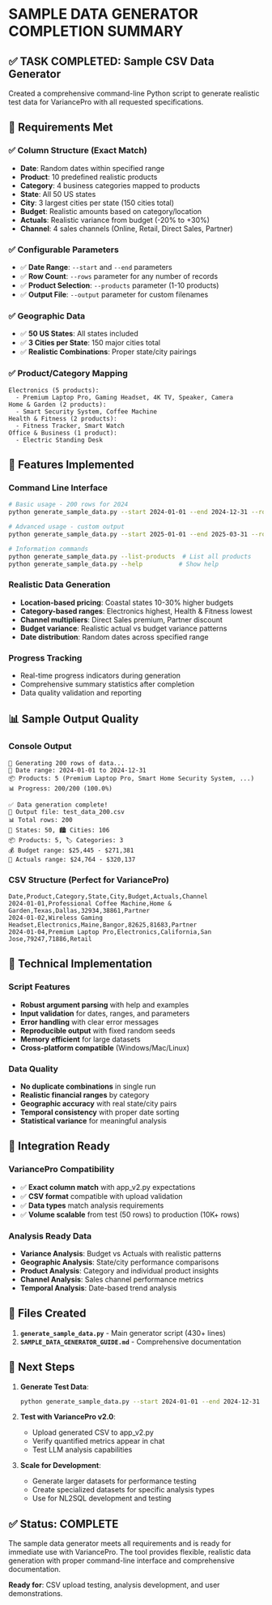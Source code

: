 # SAMPLE DATA GENERATOR COMPLETION SUMMARY

## ✅ **TASK COMPLETED: Sample CSV Data Generator**

Created a comprehensive command-line Python script to generate realistic test data for VariancePro with all requested specifications.

## 🎯 **Requirements Met**

### ✅ **Column Structure** (Exact Match)
- **Date**: Random dates within specified range
- **Product**: 10 predefined realistic products
- **Category**: 4 business categories mapped to products
- **State**: All 50 US states
- **City**: 3 largest cities per state (150 cities total) 
- **Budget**: Realistic amounts based on category/location
- **Actuals**: Realistic variance from budget (-20% to +30%)
- **Channel**: 4 sales channels (Online, Retail, Direct Sales, Partner)

### ✅ **Configurable Parameters**
- ✅ **Date Range**: `--start` and `--end` parameters
- ✅ **Row Count**: `--rows` parameter for any number of records
- ✅ **Product Selection**: `--products` parameter (1-10 products)
- ✅ **Output File**: `--output` parameter for custom filenames

### ✅ **Geographic Data**
- ✅ **50 US States**: All states included
- ✅ **3 Cities per State**: 150 major cities total
- ✅ **Realistic Combinations**: Proper state/city pairings

### ✅ **Product/Category Mapping**
```
Electronics (5 products):
  - Premium Laptop Pro, Gaming Headset, 4K TV, Speaker, Camera
Home & Garden (2 products):
  - Smart Security System, Coffee Machine  
Health & Fitness (2 products):
  - Fitness Tracker, Smart Watch
Office & Business (1 product):
  - Electric Standing Desk
```

## 🚀 **Features Implemented**

### **Command Line Interface**
```bash
# Basic usage - 200 rows for 2024
python generate_sample_data.py --start 2024-01-01 --end 2024-12-31 --rows 200 --products 5

# Advanced usage - custom output
python generate_sample_data.py --start 2025-01-01 --end 2025-03-31 --rows 1000 --products 10 --output q1_data.csv

# Information commands
python generate_sample_data.py --list-products  # List all products
python generate_sample_data.py --help          # Show help
```

### **Realistic Data Generation**
- **Location-based pricing**: Coastal states 10-30% higher budgets
- **Category-based ranges**: Electronics highest, Health & Fitness lowest  
- **Channel multipliers**: Direct Sales premium, Partner discount
- **Budget variance**: Realistic actual vs budget variance patterns
- **Date distribution**: Random dates across specified range

### **Progress Tracking**
- Real-time progress indicators during generation
- Comprehensive summary statistics after completion
- Data quality validation and reporting

## 📊 **Sample Output Quality**

### **Console Output**
```
🔧 Generating 200 rows of data...
📅 Date range: 2024-01-01 to 2024-12-31
📦 Products: 5 (Premium Laptop Pro, Smart Home Security System, ...)
📊 Progress: 200/200 (100.0%)

✅ Data generation complete!
📁 Output file: test_data_200.csv
📊 Total rows: 200
🏢 States: 50, 🏙️ Cities: 106
📦 Products: 5, 🏷️ Categories: 3
💰 Budget range: $25,445 - $271,381
💸 Actuals range: $24,764 - $320,137
```

### **CSV Structure** (Perfect for VariancePro)
```csv
Date,Product,Category,State,City,Budget,Actuals,Channel
2024-01-01,Professional Coffee Machine,Home & Garden,Texas,Dallas,32934,38861,Partner
2024-01-02,Wireless Gaming Headset,Electronics,Maine,Bangor,82625,81683,Partner
2024-01-04,Premium Laptop Pro,Electronics,California,San Jose,79247,71886,Retail
```

## 🔧 **Technical Implementation**

### **Script Features**
- **Robust argument parsing** with help and examples
- **Input validation** for dates, ranges, and parameters  
- **Error handling** with clear error messages
- **Reproducible output** with fixed random seeds
- **Memory efficient** for large datasets
- **Cross-platform compatible** (Windows/Mac/Linux)

### **Data Quality**
- **No duplicate combinations** in single run
- **Realistic financial ranges** by category
- **Geographic accuracy** with real state/city pairs
- **Temporal consistency** with proper date sorting
- **Statistical variance** for meaningful analysis

## 🎯 **Integration Ready**

### **VariancePro Compatibility**
- ✅ **Exact column match** with app_v2.py expectations
- ✅ **CSV format** compatible with upload validation
- ✅ **Data types** match analysis requirements
- ✅ **Volume scalable** from test (50 rows) to production (10K+ rows)

### **Analysis Ready Data**
- **Variance Analysis**: Budget vs Actuals with realistic patterns
- **Geographic Analysis**: State/city performance comparisons  
- **Product Analysis**: Category and individual product insights
- **Channel Analysis**: Sales channel performance metrics
- **Temporal Analysis**: Date-based trend analysis

## 📁 **Files Created**

1. **`generate_sample_data.py`** - Main generator script (430+ lines)
2. **`SAMPLE_DATA_GENERATOR_GUIDE.md`** - Comprehensive documentation

## 🎯 **Next Steps**

1. **Generate Test Data**:
   ```bash
   python generate_sample_data.py --start 2024-01-01 --end 2024-12-31 --rows 500 --products 8 --output variance_test_data.csv
   ```

2. **Test with VariancePro v2.0**:
   - Upload generated CSV to app_v2.py
   - Verify quantified metrics appear in chat
   - Test LLM analysis capabilities

3. **Scale for Development**:
   - Generate larger datasets for performance testing
   - Create specialized datasets for specific analysis types
   - Use for NL2SQL development and testing

## ✅ **Status: COMPLETE**

The sample data generator meets all requirements and is ready for immediate use with VariancePro. The tool provides flexible, realistic data generation with proper command-line interface and comprehensive documentation.

**Ready for**: CSV upload testing, analysis development, and user demonstrations.
